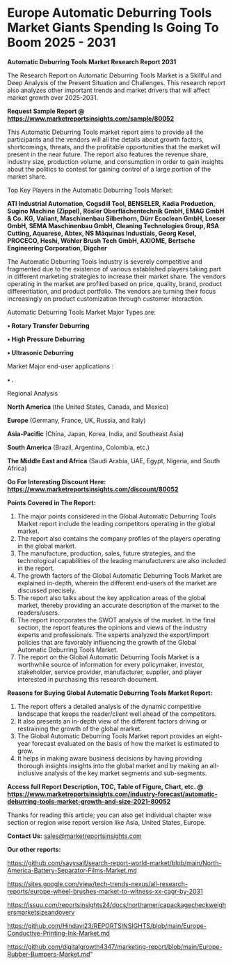 # Europe Automatic Deburring Tools Market Giants Spending Is Going To Boom 2025 - 2031

<strong>Automatic Deburring Tools Market Research Report 2031</strong>

The Research Report on Automatic Deburring Tools Market is a Skillful and Deep Analysis of the Present Situation and Challenges. This research report also analyzes other important trends and market drivers that will affect market growth over 2025-2031.

<strong>Request Sample Report @ <a href=https://www.marketreportsinsights.com/sample/80052>https://www.marketreportsinsights.com/sample/80052</a></strong>

This Automatic Deburring Tools market report aims to provide all the participants and the vendors will all the details about growth factors, shortcomings, threats, and the profitable opportunities that the market will present in the near future. The report also features the revenue share, industry size, production volume, and consumption in order to gain insights about the politics to contest for gaining control of a large portion of the market share.

Top Key Players in the Automatic Deburring Tools Market:

<strong>ATI Industrial Automation, Cogsdill Tool, BENSELER, Kadia Production, Sugino Machine (Zippel), Rösler Oberflächentechnik GmbH, EMAG GmbH & Co. KG, Valiant, Maschinenbau Silberhorn, Dürr Ecoclean GmbH, Loeser GmbH, SEMA Maschinenbau GmbH, Cleaning Technologies Group, RSA Cutting, Aquarese, Abtex, NS Máquinas Industiais, Georg Kesel, PROCECO, Heshi, Wöhler Brush Tech GmbH, AXIOME, Bertsche Engineering Corporation, Digcher</strong>

The Automatic Deburring Tools Industry is severely competitive and fragmented due to the existence of various established players taking part in different marketing strategies to increase their market share. The vendors operating in the market are profiled based on price, quality, brand, product differentiation, and product portfolio. The vendors are turning their focus increasingly on product customization through customer interaction.

Automatic Deburring Tools Market Major Types are:

<strong>• Rotary Transfer Deburring

• High Pressure Deburring

• Ultrasonic Deburring</strong>

Market Major end-user applications :

<strong>• .</strong>

Regional Analysis

</u><strong><b>North America</b></strong> (the United States, Canada, and Mexico)

<strong><b>Europe </b></strong>(Germany, France, UK, Russia, and Italy)

<strong><b>Asia-Pacific</b></strong> (China, Japan, Korea, India, and Southeast Asia)

<strong><b>South America</b></strong> (Brazil, Argentina, Colombia, etc.)

<strong><b>The Middle East and Africa</b></strong> (Saudi Arabia, UAE, Egypt, Nigeria, and South Africa)

<strong>Go For Interesting Discount Here: <a href=https://www.marketreportsinsights.com/discount/80052>https://www.marketreportsinsights.com/discount/80052</a></strong>

<strong>Points Covered in The Report:</strong>
<ol>
  <li>The major points considered in the Global Automatic Deburring Tools Market report include the leading competitors operating in the global market.</li>
  <li>The report also contains the company profiles of the players operating in the global market.</li>
  <li>The manufacture, production, sales, future strategies, and the technological capabilities of the leading manufacturers are also included in the report.</li>
  <li>The growth factors of the Global Automatic Deburring Tools Market are explained in-depth, wherein the different end-users of the market are discussed precisely.</li>
  <li>The report also talks about the key application areas of the global market, thereby providing an accurate description of the market to the readers/users.</li>
  <li>The report incorporates the SWOT analysis of the market. In the final section, the report features the opinions and views of the industry experts and professionals. The experts analyzed the export/import policies that are favorably influencing the growth of the Global Automatic Deburring Tools Market.</li>
  <li>The report on the Global Automatic Deburring Tools Market is a worthwhile source of information for every policymaker, investor, stakeholder, service provider, manufacturer, supplier, and player interested in purchasing this research document.</li>
</ol>
<strong>Reasons for Buying Global Automatic Deburring Tools Market Report:</strong>

<ol>
  <li>The report offers a detailed analysis of the dynamic competitive landscape that keeps the reader/client well ahead of the competitors.</li>
  <li>It also presents an in-depth view of the different factors driving or restraining the growth of the global market.</li>
  <li>The Global Automatic Deburring Tools Market report provides an eight-year forecast evaluated on the basis of how the market is estimated to grow.</li>
  <li>It helps in making aware business decisions by having providing thorough insights insights into the global market and by making an all-inclusive analysis of the key market segments and sub-segments.</li>
</ol>
<strong>Access full Report Description, TOC, Table of Figure, Chart, etc. @ <a href=https://www.marketreportsinsights.com/industry-forecast/automatic-deburring-tools-market-growth-and-size-2021-80052>https://www.marketreportsinsights.com/industry-forecast/automatic-deburring-tools-market-growth-and-size-2021-80052</a></strong>


Thanks for reading this article; you can also get individual chapter wise section or region wise report version like Asia, United States, Europe.

<strong>Contact Us:</strong>
sales@marketreportsinsights.com

<strong>Our other reports:</strong>

<a href=https://github.com/sayysaif/search-report-world-market/blob/main/North-America-Battery-Separator-Films-Market.md>https://github.com/sayysaif/search-report-world-market/blob/main/North-America-Battery-Separator-Films-Market.md</a>

<a href=https://sites.google.com/view/tech-trends-nexus/all-research-reports/europe-wheel-brushes-market-to-witness-xx-cagr-by-2031>https://sites.google.com/view/tech-trends-nexus/all-research-reports/europe-wheel-brushes-market-to-witness-xx-cagr-by-2031</a>

<a href=https://issuu.com/reportsinsights24/docs/northamericapackagecheckweighersmarketsizeandoverv>https://issuu.com/reportsinsights24/docs/northamericapackagecheckweighersmarketsizeandoverv</a>

<a href=https://github.com/Hindavi23/REPORTSINSIGHTS/blob/main/Europe-Conductive-Printing-Ink-Market.md>https://github.com/Hindavi23/REPORTSINSIGHTS/blob/main/Europe-Conductive-Printing-Ink-Market.md</a>

<a href=https://github.com/digitalgrowth4347/marketing-report/blob/main/Europe-Rubber-Bumpers-Market.md>https://github.com/digitalgrowth4347/marketing-report/blob/main/Europe-Rubber-Bumpers-Market.md</a>"
